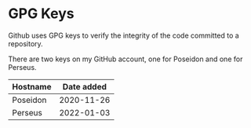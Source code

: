 # GPG Keys

Github uses GPG keys to verify the integrity of the code committed to a repository.

There are two keys on my GitHub account, one for Poseidon and one for Perseus.

| Hostname | Date added |
| -------- | ---------- |
| Poseidon | 2020-11-26 |
| Perseus  | 2022-01-03 |
